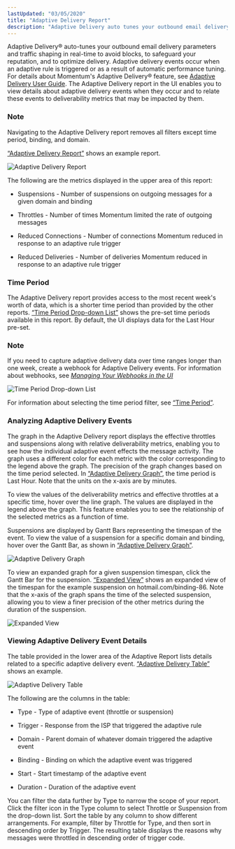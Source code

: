 ```yaml
---
lastUpdated: "03/05/2020"
title: "Adaptive Delivery Report"
description: "Adaptive Delivery auto tunes your outbound email delivery parameters and traffic shaping in real time to avoid blocks to safeguard your reputation and to optimize delivery Adaptive delivery events occur when an adaptive rule is triggered or as a result of automatic performance tuning For details about Momentum's Adaptive Delivery..."
---
```


Adaptive Delivery® auto-tunes your outbound email delivery parameters and traffic shaping in real-time to avoid blocks, to safeguard your reputation, and to optimize delivery. Adaptive delivery events occur when an adaptive rule is triggered or as a result of automatic performance tuning. For details about Momentum's Adaptive Delivery® feature, see [Adaptive Delivery User Guide](/momentum/3/3-ad). The Adaptive Delivery report in the UI enables you to view details about adaptive delivery events when they occur and to relate these events to deliverability metrics that may be impacted by them.

### Note

Navigating to the Adaptive Delivery report removes all filters except time period, binding, and domain.

[“Adaptive Delivery Report”](/momentum/4/web-ui-reports-adaptive-delivery#figure_adaptive_report) shows an example report.

<a name="figure_adaptive_report"></a> 


![Adaptive Delivery Report](images/adaptive_report.png)

The following are the metrics displayed in the upper area of this report:

*   Suspensions - Number of suspensions on outgoing messages for a given domain and binding

*   Throttles - Number of times Momentum limited the rate of outgoing messages

*   Reduced Connections - Number of connections Momentum reduced in response to an adaptive rule trigger

*   Reduced Deliveries - Number of deliveries Momentum reduced in response to an adaptive rule trigger

### <a name="web-ui.reports.adaptive.time"></a> Time Period

The Adaptive Delivery report provides access to the most recent week's worth of data, which is a shorter time period than provided by the other reports. [“Time Period Drop-down List”](/momentum/4/web-ui-reports-adaptive-delivery#figure_adaptive_time) shows the pre-set time periods available in this report. By default, the UI displays data for the Last Hour pre-set.

### Note

If you need to capture adaptive delivery data over time ranges longer than one week, create a webhook for Adaptive Delivery events. For information about webhooks, see [*Managing Your Webhooks in the UI*](/momentum/4/web-ui-webhooks) 

<a name="figure_adaptive_time"></a> 


![Time Period Drop-down List](images/adaptive_time.png)

For information about selecting the time period filter, see [“Time Period”](/momentum/4/web-ui-reports#web-ui.reports.select.time).

### <a name="web-ui.reports.analyzing.adaptive.events"></a> Analyzing Adaptive Delivery Events

The graph in the Adaptive Delivery report displays the effective throttles and suspensions along with relative deliverability metrics, enabling you to see how the individual adaptive event effects the message activity. The graph uses a different color for each metric with the color corresponding to the legend above the graph. The precision of the graph changes based on the time period selected. In [“Adaptive Delivery Graph”](/momentum/4/web-ui-reports-adaptive-delivery#figure_suspension_detail), the time period is Last Hour. Note that the units on the x-axis are by minutes.

To view the values of the deliverability metrics and effective throttles at a specific time, hover over the line graph. The values are displayed in the legend above the graph. This feature enables you to see the relationship of the selected metrics as a function of time.

Suspensions are displayed by Gantt Bars representing the timespan of the event. To view the value of a suspension for a specific domain and binding, hover over the Gantt Bar, as shown in [“Adaptive Delivery Graph”](/momentum/4/web-ui-reports-adaptive-delivery#figure_suspension_detail).

<a name="figure_suspension_detail"></a> 


![Adaptive Delivery Graph](images/suspension_detail.png)

To view an expanded graph for a given suspension timespan, click the Gantt Bar for the suspension. [“Expanded View”](/momentum/4/web-ui-reports-adaptive-delivery#figure_suspension_detailed) shows an expanded view of the timespan for the example suspension on hotmail.com/binding-86\. Note that the x-axis of the graph spans the time of the selected suspension, allowing you to view a finer precision of the other metrics during the duration of the suspension.

<a name="figure_suspension_detailed"></a> 


![Expanded View](images/suspension_detailed.png)

### <a name="web-ui.reports.viewing.adaptive.details"></a> Viewing Adaptive Delivery Event Details

The table provided in the lower area of the Adaptive Report lists details related to a specific adaptive delivery event. [“Adaptive Delivery Table”](/momentum/4/web-ui-reports-adaptive-delivery#figure_adaptive_details) shows an example.

<a name="figure_adaptive_details"></a> 


![Adaptive Delivery Table](images/adaptive_details.png)

The following are the columns in the table:

*   Type - Type of adaptive event (throttle or suspension)

*   Trigger - Response from the ISP that triggered the adaptive rule

*   Domain - Parent domain of whatever domain triggered the adaptive event

*   Binding - Binding on which the adaptive event was triggered

*   Start - Start timestamp of the adaptive event

*   Duration - Duration of the adaptive event

You can filter the data further by Type to narrow the scope of your report. Click the filter icon in the Type column to select Throttle or Suspension from the drop-down list. Sort the table by any column to show different arrangements. For example, filter by Throttle for Type, and then sort in descending order by Trigger. The resulting table displays the reasons why messages were throttled in descending order of trigger code.